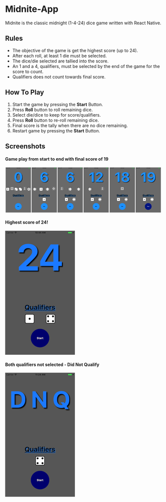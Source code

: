 # Midnite-App
Midnite is the classic midnight (1-4-24) dice game written with React Native.

## Rules
* The objective of the game is get the highest score (up to 24).
* After each roll, at least 1 die must be selected.
* The dice/die selected are tallied into the score.
* An 1 and a 4, qualifiers, must be selected by the end of the game for the score to count.
* Qualifiers does not count towards final score.

## How To Play
1. Start the game by pressing the **Start** Button.
2. Press **Roll** button to roll remaining dice.
3. Select die/dice to keep for score/qualifiers.
4. Press **Roll** button to re-roll remaining dice.
5. Final score is the tally when there are no dice remaining.
6. Restart game by pressing the **Start** Button.

## Screenshots
#### Game play from start to end with final score of 19
![Game play](https://github.com/dennistech/Midnite-App/raw/master/src/assets/app_screenshots/Midnite-App_ss1.png)
#### Highest score of 24!
![High score](https://github.com/dennistech/Midnite-App/raw/master/src/assets/app_screenshots/Midnite-App_ss2.png)
#### Both qualifiers not selected - Did Not Qualify
![DNQ](https://github.com/dennistech/Midnite-App/raw/master/src/assets/app_screenshots/Midnite-App_ss3.png)
